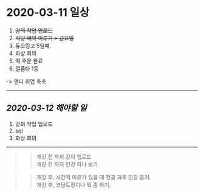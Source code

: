 # 2020-03-11 일상 

1. ~~강의 작업 업로드~~
2. ~~식당 예약 미루기 > 금요일~~
3. 듀오링고 5일째.
4. 화상 회의
5. 떡 주문 완료 
6. 열품타 1등 

-> 앤디 취업 축축

-----------------------------------
## *2020-03-12 해야할 일*
1. 강의 작업 업로드
2. sql
3. 화상 회의 
------------

>> 개강 전 까지 강의 업로드<br>
>> 개강 전 까지 인강 하나 보기

>> 개강 후, 시간적 여유가 있을 때 전공 과목 인강 듣기.<br>
>> 개강 후, 코딩도장이나 뭐 좀 하기. 